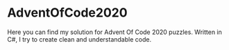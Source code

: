 # AdventOfCode2020

Here you can find my solution for Advent Of Code 2020 puzzles.
Written in C#, I try to create clean and understandable code.

